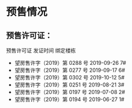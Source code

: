 # 预售情况

## 预售许可证：

预售许可证 发证时间 绑定楼栋

- 望房售许字（2019）第 0288 号 2019-09-26 7#
- 望房售许字（2019）第 0277 号 2019-09-17 6#
- 望房售许字（2019）第 0302 号 2019-10-12 5#
- 望房售许字（2019）第 0251 号 2019-08-21 3#
- 望房售许字（2019）第 0197 号 2019-07-08 2#
- 望房售许字（2019）第 0194 号 2019-06-27 1#
